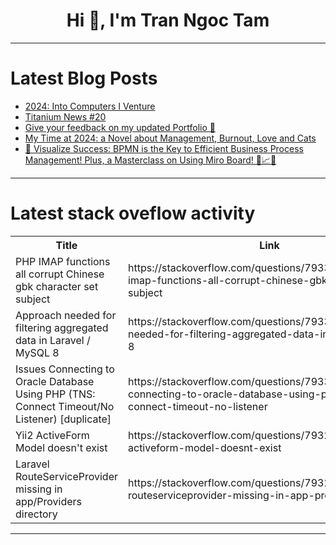 <h1 align="center">Hi 👋, I'm Tran Ngoc Tam</h1>

---

# Latest Blog Posts 
<!-- BLOG-POST-LIST:START -->
- [2024: Into Computers I Venture](https://dev.to/annavi11arrea1/2024-into-computers-i-venture-8m8)
- [Titanium News #20](https://dev.to/miga/titanium-news-20-3n85)
- [Give your feedback on my updated Portfolio 👋](https://dev.to/shricodev/give-your-feedback-on-my-updated-portfolio-2nkb)
- [My Time at 2024: a Novel about Management, Burnout, Love and Cats](https://dev.to/valeriavg/my-time-at-2024-a-novel-about-management-burnout-love-and-cats-176a)
- [🚀 Visualize Success: BPMN is the Key to Efficient Business Process Management! Plus, a Masterclass on Using Miro Board! 🌟📈🎉](https://dev.to/pro-project-mngr/visualize-success-bpmn-is-the-key-to-efficient-business-process-management-plus-a-masterclass-2glb)
<!-- BLOG-POST-LIST:END -->

---

# Latest stack oveflow activity
<table>
  <tr><th>Title</th><th>Link</th></tr>
  <!-- STACKOVERFLOW:START --><tr><td>PHP IMAP functions all corrupt Chinese gbk character set subject</td><td>https://stackoverflow.com/questions/79330801/php-imap-functions-all-corrupt-chinese-gbk-character-set-subject</td></tr><tr><td>Approach needed for filtering aggregated data in Laravel / MySQL 8</td><td>https://stackoverflow.com/questions/79330781/approach-needed-for-filtering-aggregated-data-in-laravel-mysql-8</td></tr><tr><td>Issues Connecting to Oracle Database Using PHP &lpar;TNS: Connect Timeout/No Listener&rpar; [duplicate]</td><td>https://stackoverflow.com/questions/79330281/issues-connecting-to-oracle-database-using-php-tns-connect-timeout-no-listener</td></tr><tr><td>Yii2 ActiveForm Model doesn&#39;t exist</td><td>https://stackoverflow.com/questions/79329983/yii2-activeform-model-doesnt-exist</td></tr><tr><td>Laravel RouteServiceProvider missing in app/Providers directory</td><td>https://stackoverflow.com/questions/79329938/laravel-routeserviceprovider-missing-in-app-providers-directory</td></tr><!-- STACKOVERFLOW:END -->
</table>

---


